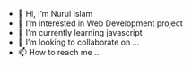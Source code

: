 - 👋 Hi, I’m Nurul Islam 
- 👀 I’m interested in Web Development project 
- 🌱 I’m currently learning javascript 
- 💞️ I’m looking to collaborate on ...
- 📫 How to reach me ...

<!---
thenurulislam/thenurulislam is a ✨ special ✨ repository because its `README.md` (this file) appears on your GitHub profile.
You can click the Preview link to take a look at your changes.
--->
